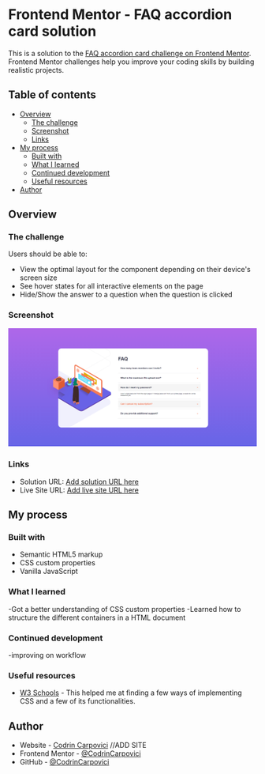 # Frontend Mentor - FAQ accordion card solution

This is a solution to the [FAQ accordion card challenge on Frontend Mentor](https://www.frontendmentor.io/challenges/faq-accordion-card-XlyjD0Oam). Frontend Mentor challenges help you improve your coding skills by building realistic projects. 

## Table of contents

- [Overview](#overview)
  - [The challenge](#the-challenge)
  - [Screenshot](#screenshot)
  - [Links](#links)
- [My process](#my-process)
  - [Built with](#built-with)
  - [What I learned](#what-i-learned)
  - [Continued development](#continued-development)
  - [Useful resources](#useful-resources)
- [Author](#author)

## Overview

### The challenge

Users should be able to:

- View the optimal layout for the component depending on their device's screen size
- See hover states for all interactive elements on the page
- Hide/Show the answer to a question when the question is clicked

### Screenshot

![Solution-CodrinC](./design/Solution-CodrinC.png)

### Links

- Solution URL: [Add solution URL here](https://your-solution-url.com)
- Live Site URL: [Add live site URL here](https://your-live-site-url.com)

## My process

### Built with

- Semantic HTML5 markup
- CSS custom properties
- Vanilla JavaScript

### What I learned

-Got a better understanding of CSS custom properties
-Learned how to structure the different containers in a HTML document

### Continued development

-improving on workflow

### Useful resources

- [W3 Schools](https://www.w3schools.com/) - This helped me at finding a few ways of implementing CSS and a few of its functionalities.

## Author

- Website - [Codrin Carpovici]() //ADD SITE
- Frontend Mentor - [@CodrinCarpovici](https://www.frontendmentor.io/profile/CodrinCarpovici)
- GitHub - [@CodrinCarpovici](https://github.com/CodrinCarpovici)
